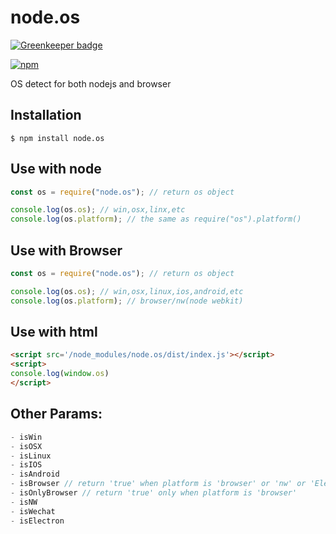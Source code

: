 # node.os

[![Greenkeeper badge](https://badges.greenkeeper.io/yeliex/node.os.svg)](https://greenkeeper.io/)

[![npm](https://img.shields.io/npm/v/node.os.svg?style=flat-square)](https://www.npmjs.com/package/node.os)

OS detect for both nodejs and browser 

## Installation
```
$ npm install node.os
```

## Use with node

```js
const os = require("node.os"); // return os object

console.log(os.os); // win,osx,linx,etc
console.log(os.platform); // the same as require("os").platform()
````

## Use with Browser

```js
const os = require("node.os"); // return os object

console.log(os.os); // win,osx,linux,ios,android,etc
console.log(os.platform); // browser/nw(node webkit)
````

## Use with html
```html
<script src='/node_modules/node.os/dist/index.js'></script>
<script>
console.log(window.os)
</script>
```

## Other Params:
```js
- isWin
- isOSX
- isLinux
- isIOS
- isAndroid
- isBrowser // return 'true' when platform is 'browser' or 'nw' or 'Electron' or 'wechat'
- isOnlyBrowser // return 'true' only when platform is 'browser'
- isNW
- isWechat
- isElectron
````

